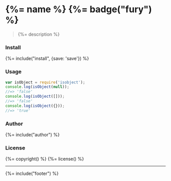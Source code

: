 # {%= name %} {%= badge("fury") %}

> {%= description %}

###  Install
{%= include("install", {save: 'save'}) %}

###  Usage

```js
var isObject = require('isobject');
console.log(isObject(null));
//=> 'false'
console.log(isObject([]));
//=> 'false'
console.log(isObject({}));
//=> 'true'
```

###  Author
{%= include("author") %}

###  License
{%= copyright() %}
{%= license() %}

***

{%= include("footer") %}